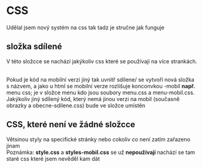 # CSS

Udělal jsem nový systém na css tak tadz je stručne jak funguje

## složka sdílené 
V této složcce se nachází jakýkoliv css které se používají na více strankách.

<br> Pokud je kód na mobilní verzi jiný tak uvnitř sdilene/ se vytvoří nová složka s názvem, a jako u html se mobilní verze rozlišuje konconvkou -mobil <b>např.</b> menu css; je v složce menu kdo jsou soubory menu.css a menu-mobil.css. <br>
Jakýkoliv jiný sdílený kód, který nemá jinou verzi na mobil (současně obrazky a obecne-sdilene.css) bude ve složce umístěn

## CSS, které není ve žádné složcce 
Větsinou styly na specifické stránky nebo cokoliv co není zatím zařazeno jinam<br>
Poznámka: <b>style.css</b> a <b>styles-mobil.css</b> se už <b>nepoužívají </b>nachází se tam staré css které jsem nevěděl kam dát</b>